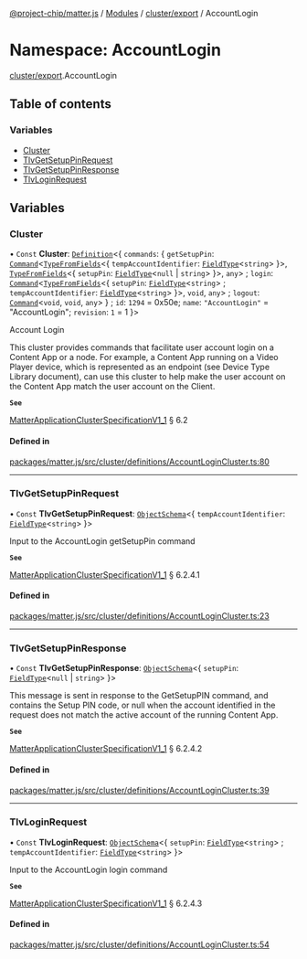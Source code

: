 [@project-chip/matter.js](../README.md) / [Modules](../modules.md) / [cluster/export](cluster_export.md) / AccountLogin

# Namespace: AccountLogin

[cluster/export](cluster_export.md).AccountLogin

## Table of contents

### Variables

- [Cluster](cluster_export.AccountLogin.md#cluster)
- [TlvGetSetupPinRequest](cluster_export.AccountLogin.md#tlvgetsetuppinrequest)
- [TlvGetSetupPinResponse](cluster_export.AccountLogin.md#tlvgetsetuppinresponse)
- [TlvLoginRequest](cluster_export.AccountLogin.md#tlvloginrequest)

## Variables

### Cluster

• `Const` **Cluster**: [`Definition`](cluster_export.ClusterFactory.md#definition)\<\{ `commands`: \{ `getSetupPin`: [`Command`](cluster_export.md#command)\<[`TypeFromFields`](tlv_export.md#typefromfields)\<\{ `tempAccountIdentifier`: [`FieldType`](../interfaces/tlv_export.FieldType.md)\<`string`\>  }\>, [`TypeFromFields`](tlv_export.md#typefromfields)\<\{ `setupPin`: [`FieldType`](../interfaces/tlv_export.FieldType.md)\<``null`` \| `string`\>  }\>, `any`\> ; `login`: [`Command`](cluster_export.md#command)\<[`TypeFromFields`](tlv_export.md#typefromfields)\<\{ `setupPin`: [`FieldType`](../interfaces/tlv_export.FieldType.md)\<`string`\> ; `tempAccountIdentifier`: [`FieldType`](../interfaces/tlv_export.FieldType.md)\<`string`\>  }\>, `void`, `any`\> ; `logout`: [`Command`](cluster_export.md#command)\<`void`, `void`, `any`\>  } ; `id`: ``1294`` = 0x50e; `name`: ``"AccountLogin"`` = "AccountLogin"; `revision`: ``1`` = 1 }\>

Account Login

This cluster provides commands that facilitate user account login on a Content App or a node. For example, a
Content App running on a Video Player device, which is represented as an endpoint (see Device Type Library
document), can use this cluster to help make the user account on the Content App match the user account on the
Client.

**`See`**

[MatterApplicationClusterSpecificationV1_1](../interfaces/spec_export.MatterApplicationClusterSpecificationV1_1.md) § 6.2

#### Defined in

[packages/matter.js/src/cluster/definitions/AccountLoginCluster.ts:80](https://github.com/project-chip/matter.js/blob/e87b236f/packages/matter.js/src/cluster/definitions/AccountLoginCluster.ts#L80)

___

### TlvGetSetupPinRequest

• `Const` **TlvGetSetupPinRequest**: [`ObjectSchema`](../classes/tlv_export.ObjectSchema.md)\<\{ `tempAccountIdentifier`: [`FieldType`](../interfaces/tlv_export.FieldType.md)\<`string`\>  }\>

Input to the AccountLogin getSetupPin command

**`See`**

[MatterApplicationClusterSpecificationV1_1](../interfaces/spec_export.MatterApplicationClusterSpecificationV1_1.md) § 6.2.4.1

#### Defined in

[packages/matter.js/src/cluster/definitions/AccountLoginCluster.ts:23](https://github.com/project-chip/matter.js/blob/e87b236f/packages/matter.js/src/cluster/definitions/AccountLoginCluster.ts#L23)

___

### TlvGetSetupPinResponse

• `Const` **TlvGetSetupPinResponse**: [`ObjectSchema`](../classes/tlv_export.ObjectSchema.md)\<\{ `setupPin`: [`FieldType`](../interfaces/tlv_export.FieldType.md)\<``null`` \| `string`\>  }\>

This message is sent in response to the GetSetupPIN command, and contains the Setup PIN code, or null when the
account identified in the request does not match the active account of the running Content App.

**`See`**

[MatterApplicationClusterSpecificationV1_1](../interfaces/spec_export.MatterApplicationClusterSpecificationV1_1.md) § 6.2.4.2

#### Defined in

[packages/matter.js/src/cluster/definitions/AccountLoginCluster.ts:39](https://github.com/project-chip/matter.js/blob/e87b236f/packages/matter.js/src/cluster/definitions/AccountLoginCluster.ts#L39)

___

### TlvLoginRequest

• `Const` **TlvLoginRequest**: [`ObjectSchema`](../classes/tlv_export.ObjectSchema.md)\<\{ `setupPin`: [`FieldType`](../interfaces/tlv_export.FieldType.md)\<`string`\> ; `tempAccountIdentifier`: [`FieldType`](../interfaces/tlv_export.FieldType.md)\<`string`\>  }\>

Input to the AccountLogin login command

**`See`**

[MatterApplicationClusterSpecificationV1_1](../interfaces/spec_export.MatterApplicationClusterSpecificationV1_1.md) § 6.2.4.3

#### Defined in

[packages/matter.js/src/cluster/definitions/AccountLoginCluster.ts:54](https://github.com/project-chip/matter.js/blob/e87b236f/packages/matter.js/src/cluster/definitions/AccountLoginCluster.ts#L54)
